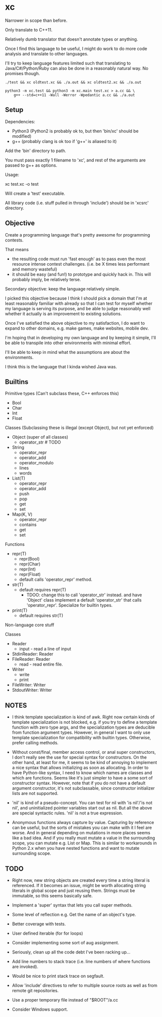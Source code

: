 # xc

Narrower in scope than before.

Only translate to C++11.

Relatively dumb translator that doesn't annotate types or anything.

Once I find this language to be useful, I might do work to
do more code analysis and translate to other languages.

I'll try to keep language features limited such that translating
to Java/C#/Python/Ruby can also be done in a reasonably natural
way. No promises though.

    ./test && xc oldtest.xc && ./a.out && xc oldtest2.xc && ./a.out

    python3 -m xc.test && python3 -m xc.main test.xc > a.cc && \
        g++ --std=c++11 -Wall -Werror -Wpedantic a.cc && ./a.out

## Setup

Dependencies:
  * Python3 (Python2 is probably ok to, but then 'bin/xc' should be modified)
  * g++ (probably clang is ok too if 'g++' is aliased to it)

Add the 'bin' directory to path.

You must pass exactly 1 filename to 'xc', and rest of the arguments are
passed to g++ as options.

Usage:

  xc test.xc -o test

Will create a 'test' executable.

All library code (i.e. stuff pulled in through 'include') should be in
'xcsrc' directory.

## Objective

Create a programming language that's pretty awesome for programming contests.

That means
  * the resulting code must run 'fast enough' as to pass even the most
    resource intense contest challenges. (i.e. be X times less performant and
    memory wasteful)
  * it should be easy (and fun!) to prototype and quickly hack in.
    This will probably imply, be relatively terse.

Secondary objective: keep the language relatively simple.

I picked this objective because I think I should pick a domain that I'm
at least reasonably familiar with already so that I can test for myself
whether my language is serving its purpose, and be able to judge reasonably
well whether it actually is an improvement to existing solutions.

Once I've satisfied the above objective to my satisfaction, I do want to
expand to other domains, e.g. make games, make websites, mobile dev.

I'm hoping that in developing my own language and by keeping it simple,
I'll be able to transpile into other environments with minimal effort.

I'll be able to keep in mind what the assumptions are about the environments.

I think this is the language that I kinda wished Java was.

## Builtins

Primitive types (Can't subclass these, C++ enforces this)
  * Bool
  * Char
  * Int
  * Float

Classes (Subclassing these is illegal (except Object), but not yet enforced)
  * Object (super of all classes)
    * operator_str  # TODO
  * String
    * operator_repr
    * operator_add
    * operator_modulo
    * lines
    * words
  * List(T)
    * operator_repr
    * operator_add
    * push
    * pop
    * get
    * set
  * Map(K, V)
    * operator_repr
    * contains
    * get
    * set

Functions
  * repr(T)
    * repr(Bool)
    * repr(Char)
    * repr(Int)
    * repr(Float)
    * default calls 'operator_repr' method.
  * str(T)
    * default requires repr(T)
      * TDOO: change this to call 'operator_str' instead.
        and have 'Object' class implement a default 'operator_str'
        that calls 'operator_repr'.
        Specialize for builtin types.
  * print(T)
    * default requires str(T)

Non-language core stuff

Classes
  * Reader
    * input - read a line of input
  * StdinReader: Reader
  * FileReader: Reader
    * read - read entire file.
  * Writer
    * write
    * print
  * FileWriter: Writer
  * StdoutWriter: Writer

## NOTES

  * I think template specialization is kind of awk.
    Right now certain kinds of template specialization is not blocked,
    e.g. if you try to define a template function with zero type args,
    and the specialization types are deducible from function argument types.
    However, in general I want to only use template specialization for
    compatibility with builtin types.
    Otherwise, prefer calling methods.

  * Without const/final, member access control, or anal super constructors,
    I don't really see the use for special syntax for constructors.
    On the other hand, at least for me, it seems to be kind of annoying to
    implement a nice syntax that allows initializing as soon as allocating.
    In order to have Python-like syntax, I need to know which names are
    classes and which are functions.
    Seems like it's just simpler to have a some sort of constructor syntax.
    However, note that if you do not have a default argument constructor,
    it's not subclassable, since constructor initializer lists are not
    supported.

  * 'nil' is kind of a pseudo-concept.
    You can test for nil with 'is nil'/'is not nil', and
    uninitialized pointer variables start out as nil.
    But all the above are special syntactic rules.
    'nil' is not a true expression.

  * Anonymous functions always capture by value.
    Capturing by reference can be useful, but the sorts of mistakes you
    can make with it I feel are worse. And in general depending on mutations
    in more places seems like a bad idea.
    And if you really must mutate a value in the surrounding scope, you
    can mutate e.g. List or Map. This is similar to workarounds in Python 2.x
    when you have nested functions and want to mutate surrounding scope.

## TODO

  * Right now, new string objects are created every time a string literal is
    referenced. If it becomes an issue, might be worth allocating string
    literals in global scope and just reusing them.
    Strings must be immutable, so this seems basically safe.

  * Implement a 'super' syntax that lets you call super methods.

  * Some level of reflection e.g. Get the name of an object's type.

  * Better coverage with tests.

  * User defined iterable (for for loops)

  * Consider implementing some sort of aug assignment.

  * Seriously, clean up all the code debt I've been racking up...

  * Add line numbers to stack trace (i.e. line numbers of where
    functions are invoked).

  * Would be nice to print stack trace on segfault.

  * Allow 'include' directives to refer to multiple source roots as well
    as from remote git repositories.

  * Use a proper temporary file instead of "$ROOT"/a.cc

  * Consider Windows support.
